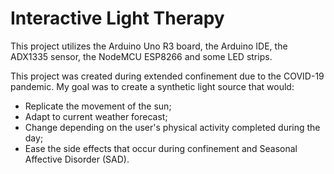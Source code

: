 # Interactive Light Therapy
This project utilizes the Arduino Uno R3 board, the Arduino IDE, the ADX1335 sensor, the NodeMCU ESP8266 and some LED strips. 

This project was created during extended confinement due to the COVID-19 pandemic. 
My goal was to create a synthetic light source that would: 
- Replicate the movement of the sun; 
- Adapt to current weather forecast; 
- Change depending on the user's physical activity completed during the day; 
- Ease the side effects that occur during confinement and Seasonal Affective Disorder (SAD).

 
